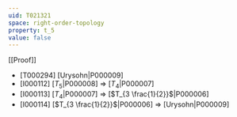 ```yaml
---
uid: T021321
space: right-order-topology
property: t_5
value: false
---
```

[[Proof]]

* [T000294] [Urysohn|P000009]
* [I000112] [$T_5$|P000008] => [$T_4$|P000007]
* [I000113] [$T_4$|P000007] => [$T_{3 \frac{1}{2}}$|P000006]
* [I000114] [$T_{3 \frac{1}{2}}$|P000006] => [Urysohn|P000009]

